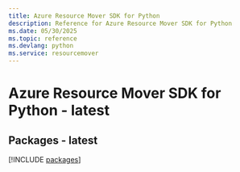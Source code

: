 ```yaml
---
title: Azure Resource Mover SDK for Python
description: Reference for Azure Resource Mover SDK for Python
ms.date: 05/30/2025
ms.topic: reference
ms.devlang: python
ms.service: resourcemover
---
```

# Azure Resource Mover SDK for Python - latest
## Packages - latest
[!INCLUDE [packages](resource-mover-index.md)]